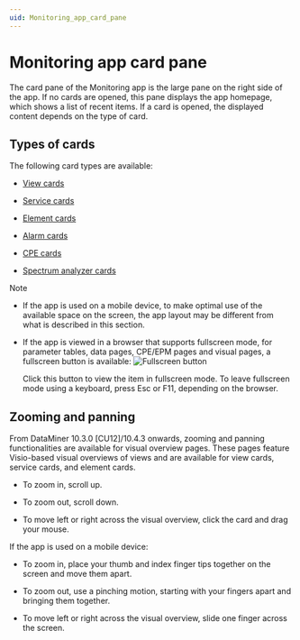 ```yaml
---
uid: Monitoring_app_card_pane
---
```


# Monitoring app card pane

The card pane of the Monitoring app is the large pane on the right side of the app. If no cards are opened, this pane displays the app homepage, which shows a list of recent items. If a card is opened, the displayed content depends on the type of card.

## Types of cards

The following card types are available:

- [View cards](xref:View_Cards)

- [Service cards](xref:Service_Cards)

- [Element cards](xref:Element_Cards)

- [Alarm cards](xref:Alarm_Cards)

- [CPE cards](xref:CPE_Cards)

- [Spectrum analyzer cards](xref:Spectrum_Analyzer_Cards)

> [!NOTE]
>
> - If the app is used on a mobile device, to make optimal use of the available space on the screen, the app layout may be different from what is described in this section.
> - If the app is viewed in a browser that supports fullscreen mode, for parameter tables, data pages, CPE/EPM pages and visual pages, a fullscreen button is available: ![Fullscreen button](~/user-guide/images/CubeMaximize00028.png)
>
>   Click this button to view the item in fullscreen mode. To leave fullscreen mode using a keyboard, press Esc or F11, depending on the browser.

## Zooming and panning

From DataMiner 10.3.0 [CU12]/10.4.3 onwards<!--RN 38395-->, zooming and panning functionalities are available for visual overview pages. These pages feature Visio-based visual overviews of views and are available for view cards, service cards, and element cards.

- To zoom in, scroll up.

- To zoom out, scroll down.

- To move left or right across the visual overview, click the card and drag your mouse.

If the app is used on a mobile device:

- To zoom in, place your thumb and index finger tips together on the screen and move them apart.

- To zoom out, use a pinching motion, starting with your fingers apart and bringing them together.

- To move left or right across the visual overview, slide one finger across the screen.

